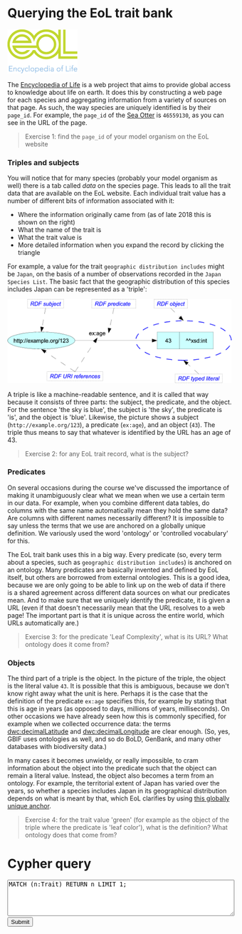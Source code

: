 Querying the EoL trait bank
===========================

![](eol.png)

The [Encyclopedia of Life](http://eol.org) is a web project that aims to provide 
global access to knowledge about life on earth. It does this by constructing a web
page for each species and aggregating information from a variety of sources on that
page. As such, the way species are uniquely identified is by their
`page_id`. For example, the `page_id` of the [Sea Otter](https://eol.org/pages/46559130)
is `46559130`, as you can see in the URL of the page.

> Exercise 1: find the `page_id` of your model organism on the EoL website

### Triples and subjects

You will notice that for many species (probably your model organism as well) there is
a tab called _data_ on the species page. This leads to all the trait data that are
available on the EoL website. Each individual trait value has a number of different
bits of information associated with it:

- Where the information originally came from (as of late 2018 this is shown on the right)
- What the name of the trait is
- What the trait value is
- More detailed information when you expand the record by clicking the triangle

For example, a value for the trait `geographic distribution includes` might be `Japan`,
on the basis of a number of observations recorded in the `Japan Species List`. The
basic fact that the geographic distribution of this species includes Japan can be 
represented as a 'triple':

![](triple.png)

A triple is like a machine-readable sentence, and it is called that way because it 
consists of three parts: the subject, the predicate, and the object. For the sentence
'the sky is blue', the subject is 'the sky', the predicate is 'is', and the object
is 'blue'. Likewise, the picture shows a subject (`http://example.org/123`), a predicate
(`ex:age`), and an object (`43`). The triple thus means to say that whatever is identified
by the URL has an age of 43.

> Exercise 2: for any EoL trait record, what is the subject?

### Predicates

On several occasions during the course we've discussed the importance of making it
unambiguously clear what we mean when we use a certain term in our data. For example, 
when you combine different data tables, do columns with the same name automatically 
mean they hold the same data? Are columns with different names necessarily different? 
It is impossible to say unless the terms that we use are anchored on a globally unique
definition. We variously used the word 'ontology' or 'controlled vocabulary' for this.

The EoL trait bank uses this in a big way. Every predicate (so, every term about a
species, such as `geographic distribution includes`) is anchored on an ontology. Many
predicates are basically invented and defined by EoL itself, but others are borrowed from
external ontologies. This is a good idea, because we are only going to be able to
link up on the web of data if there is a shared agreement across different data sources
on what our predicates mean. And to make sure that we uniquely identify the predicate, 
it is given a URL (even if that doesn't necessarily mean that the URL resolves to a web
page! The important part is that it is unique across the entire world, which URLs
automatically are.)

> Exercise 3: for the predicate 'Leaf Complexity', what is its URL? What ontology does it come from?

### Objects

The third part of a triple is the object. In the picture of the triple, the object is
the literal value `43`. It is possible that this is ambiguous, because we don't know
right away what the unit is here. Perhaps it is the case that the definition of the
predicate `ex:age` specifies this, for example by stating that this is age in years
(as opposed to days, millions of years, milliseconds). On other occasions we have 
already seen how this is commonly specified, for example when we collected occurrence
data: the terms [dwc:decimalLatitude](https://terms.tdwg.org/wiki/dwc:decimalLatitude)
and [dwc:decimalLongitude](https://terms.tdwg.org/wiki/dwc:decimalLongitude) are clear
enough. (So, yes, GBIF uses ontologies as well, and so do BoLD, GenBank, and many other
databases with biodiversity data.)

In many cases it becomes unwieldy, or really impossible, to cram information about the
object into the predicate such that the object can remain a literal value. Instead, the
object also becomes a term from an ontology. For example, the territorial extent of 
Japan has varied over the years, so whether a species includes Japan in its geographical
distribution depends on what is meant by that, which EoL clarifies by using
[this globally unique anchor](http://www.geonames.org/1861060).

> Exercise 4: for the trait value 'green' (for example as the object of the triple
> where the predicate is 'leaf color'), what is the definition? What ontology does that
> come from?

<h1>Cypher query</h1>
<form action='https://eol.org/service/cypher'>
  <textarea name='query' id='query' style='clear:all;width:100%' rows='5'>MATCH (n:Trait) RETURN n LIMIT 1;</textarea>
  <input type='submit' />
</form>